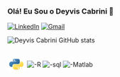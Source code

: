 ### Olá! Eu Sou o Deyvis Cabrini 👋

[![LinkedIn](https://img.shields.io/badge/LinkedIn-0077B5?style=for-the-badge&logo=linkedin&logoColor=white)](https://www.linkedin.com/in/deyvis-cabrini/)
[![Gmail](https://img.shields.io/badge/Gmail-D14836?style=for-the-badge&logo=gmail&logoColor=white)](deyviscabrini@gmail.com)

![Deyvis Cabrini GitHub stats](https://github-readme-stats.vercel.app/api?username=DCabrini&show_icons=true&theme=highcontrast)


<div style="display: inline_block"><br>
  <img align="center" alt="-Python" height="30" width="40" src="https://raw.githubusercontent.com/devicons/devicon/master/icons/python/python-original.svg">
  <img align="center" alt="-R" height="30" width="40" src="https://cdn.jsdelivr.net/gh/devicons/devicon@latest/icons/rstudio/rstudio-original.svg" />
<img align="center" alt="-sql" height="30" width="40" src="https://cdn.jsdelivr.net/gh/devicons/devicon@latest/icons/microsoftsqlserver/microsoftsqlserver-plain.svg" />
  <img align="center" alt="-Matlab" height="30" width="40" src="https://cdn.jsdelivr.net/gh/devicons/devicon@latest/icons/matlab/matlab-original.svg" />
</div>
